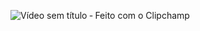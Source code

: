 ![Vídeo sem título ‐ Feito com o Clipchamp](https://github.com/Felipeoliveirasouza/ping-pong/assets/153692420/c59cf26c-7f1a-4d61-a066-18e9d6552579)
